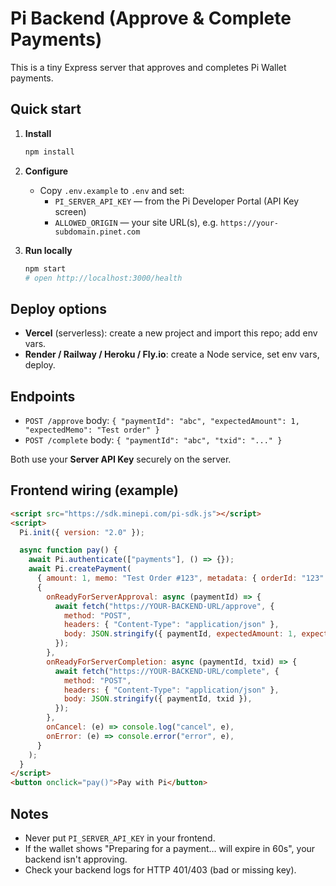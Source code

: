 # Pi Backend (Approve & Complete Payments)

This is a tiny Express server that approves and completes Pi Wallet payments.

## Quick start

1. **Install**
   ```bash
   npm install
   ```

2. **Configure**
   - Copy `.env.example` to `.env` and set:
     - `PI_SERVER_API_KEY` — from the Pi Developer Portal (API Key screen)
     - `ALLOWED_ORIGIN` — your site URL(s), e.g. `https://your-subdomain.pinet.com`

3. **Run locally**
   ```bash
   npm start
   # open http://localhost:3000/health
   ```

## Deploy options

- **Vercel** (serverless): create a new project and import this repo; add env vars.
- **Render / Railway / Heroku / Fly.io**: create a Node service, set env vars, deploy.

## Endpoints

- `POST /approve` body: `{ "paymentId": "abc", "expectedAmount": 1, "expectedMemo": "Test order" }`
- `POST /complete` body: `{ "paymentId": "abc", "txid": "..." }`

Both use your **Server API Key** securely on the server.

## Frontend wiring (example)

```html
<script src="https://sdk.minepi.com/pi-sdk.js"></script>
<script>
  Pi.init({ version: "2.0" });

  async function pay() {
    await Pi.authenticate(["payments"], () => {});
    await Pi.createPayment(
      { amount: 1, memo: "Test Order #123", metadata: { orderId: "123" } },
      {
        onReadyForServerApproval: async (paymentId) => {
          await fetch("https://YOUR-BACKEND-URL/approve", {
            method: "POST",
            headers: { "Content-Type": "application/json" },
            body: JSON.stringify({ paymentId, expectedAmount: 1, expectedMemo: "Test Order #123" }),
          });
        },
        onReadyForServerCompletion: async (paymentId, txid) => {
          await fetch("https://YOUR-BACKEND-URL/complete", {
            method: "POST",
            headers: { "Content-Type": "application/json" },
            body: JSON.stringify({ paymentId, txid }),
          });
        },
        onCancel: (e) => console.log("cancel", e),
        onError: (e) => console.error("error", e),
      }
    );
  }
</script>
<button onclick="pay()">Pay with Pi</button>
```

## Notes
- Never put `PI_SERVER_API_KEY` in your frontend.
- If the wallet shows "Preparing for a payment… will expire in 60s", your backend isn't approving.
- Check your backend logs for HTTP 401/403 (bad or missing key).

